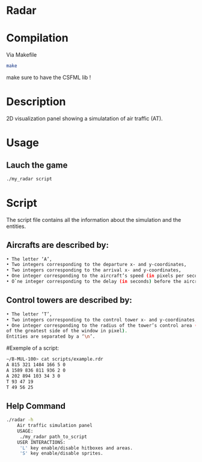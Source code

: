 # Radar

# Compilation

Via Makefile

```bash
make
``` 
make sure to have the CSFML lib !

# Description

2D visualization panel showing a simulatation of air traffic (AT).

# Usage
## Lauch the game
```bash
./my_radar script
```
# Script

The script file contains all the information about the simulation and the entities.

## Aircrafts are described by:
```bash
• The letter ‘A’,
• Two integers corresponding to the departure x- and y-coordinates,
• Two integers corresponding to the arrival x- and y-coordinates,
• One integer corresponding to the aircraft’s speed (in pixels per second),
• O`ne integer corresponding to the delay (in seconds) before the aircraft takes off.
```
## Control towers are described by:
```bash
• The letter ‘T’,
• Two integers corresponding to the control tower x- and y-coordinates,
• One integer corresponding to the radius of the tower’s control area (corresponding to the percentage
of the greatest side of the window in pixel).
Entities are separated by a ‘\n’.
```
#Exemple of a script:
```bash
∼/B-MUL-100> cat scripts/example.rdr
A 815 321 1484 166 5 0
A 1589 836 811 936 2 0
A 202 894 103 34 3 0
T 93 47 19
T 49 56 25
```

## Help Command
```bash
./radar -h
    Air traffic simulation panel
    USAGE:
     ./my_radar path_to_script
    USER INTERACTIONS:
     'L' key enable/disable hitboxes and areas.
     'S' key enable/disable sprites.
